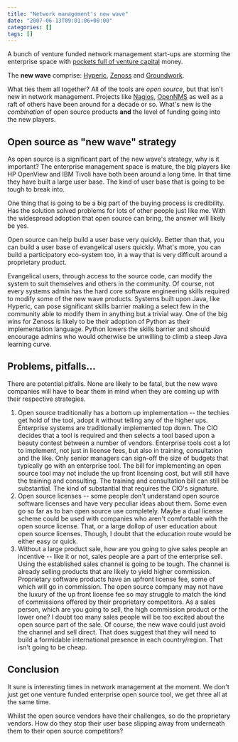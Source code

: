 ```yaml
---
title: "Network management's new wave"
date: "2007-06-13T09:01:06+00:00"
categories: []
tags: []
---
```


A bunch of venture funded network management start-ups are storming the enterprise space with <a href="http://www.networkworld.com/news/2007/060607-management-vc-funding.html?zb&amp;rc=mgmt">pockets full of venture capital</a> money.

The <strong>new wave</strong> comprise: <a href="http://www.hyperic.com/">Hyperic</a>, <a href="http://www.zenoss.com/">Zenoss</a> and <a href="http://www.groundworkopensource.com/">Groundwork</a>.

What ties them all together? All of the tools are <em>open source</em>, but that isn't new in network management. Projects like <a href="http://www.nagios.org/">Nagios</a>, <a href="http://www.opennms.org/">OpenNMS</a> as well as a raft of others have been around for a decade or so. What's new is the <em>combination</em> of open source products <strong>and</strong> the level of funding going into the new players.
<h2>Open source as "new wave" strategy</h2>
As open source is a significant part of the new wave's strategy, why is it important? The enterprise management space is mature, the big players like HP OpenView and IBM Tivoli have both been around a long time. In that time they have built a large user base. The kind of user base that is going to be tough to break into.

One thing that is going to be a big part of the buying process is credibility. Has the solution solved problems for lots of other people just like me. With the widespread adoption that open source can bring, the answer will likely be yes.

Open source can help build a user base very quickly. Better than that, you can build a user base of evangelical users quickly. What's more, you can build a participatory eco-system too, in a way that is very difficult around a  proprietary product.

Evangelical users, through access to the source code, can modify the system to suit themselves and others in the community. Of course, not every systems admin has the hard core software engineering skills required to modify some of the new wave products. Systems built upon Java, like Hyperic, can pose significant skills barrier making a select few in the community able to modify them in anything but a trivial way. One of the big wins for Zenoss is likely to be their adoption of Python as their implementation language. Python lowers the skills barrier and should encourage admins who would otherwise be unwilling to climb a steep Java learning curve.
<h2>Problems, pitfalls...</h2>
There are potential pitfalls. None are likely to be fatal, but the new wave companies will have to bear them in mind when they are coming up with their respective strategies.
<ol>
	<li>Open source traditionally has a bottom up implementation -- the techies get hold of the tool, adopt it without telling any of the higher ups. Enterprise systems are traditionally implemented top down. The CIO decides that a tool is required and then selects a tool based upon a beauty contest between a number of vendors. Enterprise tools cost a lot to implement, not just in license fees, but also in training, consultation and the like. Only senior managers can sign-off the size of budgets that typically go with an enterprise tool. The bill for implementing an open source tool may not include the up front licensing cost, but will still have the training and consulting. The training and consultation bill can still be substantial. The kind of substantial that requires the CIO's signature.</li>
	<li>Open source licenses -- some people don't understand open source software licenses and have very peculiar ideas about them. Some even go so far as to ban open source use completely. Maybe a dual license scheme could be used with companies who aren't comfortable with the open source license. That, or a large dollop of user education about open source licenses. Though, I doubt that the education route would be either easy or quick.</li>
	<li>Without a large product sale, how are you going to give sales people an incentive -- like it or not, sales people are a part of the enterprise sell. Using the established sales channel is going to be tough. The channel is already selling products that are likely to yield higher commission. Proprietary software products have an upfront license fee, some of which will go in commission. The open source company may not have the luxury of the up front license fee so may struggle to match the kind of commissions offered by their proprietary competitors. As a sales person, which are you going to sell, the high commission product or the lower one? I doubt too many sales people will be too excited about the open source part of the sale. Of course, the new wave could just avoid the channel and sell direct. That does suggest that they will need to build a formidable international presence in each country/region. That isn't going to be cheap.</li>
</ol>
<h2>Conclusion</h2>
It sure is interesting times in network management at the moment. We don't just get one venture funded enterprise open source tool, we get three all at the same time.

Whilst the open source vendors have their challenges, so do the proprietary vendors. How do they stop their user base slipping away from underneath them to their open source competitors?

